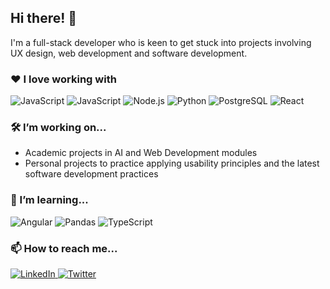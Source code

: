 ## Hi there! 👋

I'm a full-stack developer who is keen to get stuck into projects involving UX design, web development and software development.

### ❤️ I love working with

<div display="flex">
  <img src="https://img.shields.io/badge/-figma-F24E1E?logo=figma&logoColor=white&style=for-the-badge" alt="JavaScript"/>
  <img src="https://img.shields.io/badge/-javascript-F7DF1E?logo=javascript&logoColor=white&style=for-the-badge" alt="JavaScript"/>
  <img src="https://img.shields.io/badge/-nodedotjs-5FA04E?logo=nodedotjs&logoColor=white&style=for-the-badge" alt="Node.js"/>
  <img src="https://img.shields.io/badge/-python-3776AB?logo=python&logoColor=white&style=for-the-badge" alt="Python"/>
  <img src="https://img.shields.io/badge/-postgresql-4169E1?logo=postgresql&logoColor=white&style=for-the-badge" alt="PostgreSQL"/>
  <img src="https://img.shields.io/badge/-ReactJs-61DAFB?logo=react&logoColor=white&style=for-the-badge" alt="React"/>
</div>

### 🛠️ I’m working on...

- Academic projects in AI and Web Development modules 
- Personal projects to practice applying usability principles and the latest software development practices 

### 🌱 I’m learning...

<div display="flex">
  <img src="https://img.shields.io/badge/angular-0F0F11?style=for-the-badge&logo=angular&logoColor=white" alt="Angular"/>
  <img src="https://img.shields.io/badge/pandas-150458?style=for-the-badge&logo=pandas&logoColor=white" alt="Pandas"/>
  <img src="https://img.shields.io/badge/typescript-3178C6?style=for-the-badge&logo=typescript&logoColor=white" alt="TypeScript"/>
</div>

### 📫 How to reach me...

<div display="flex">
  <a href="https://www.linkedin.com/in/codewithbernard/">
    <img src="https://img.shields.io/badge/linkedin-%230077B5.svg?style=for-the-badge&logo=linkedin&logoColor=white" alt="LinkedIn"/>
  </a>
  <a href="https://github.com/LauraDevX/lauradevx.github.io">
    <img src="https://img.shields.io/badge/github-%231DA1F2.svg?style=for-the-badge&logo=github&logoColor=white" alt="Twitter"/>
  </a>
</div>

<!--
**LauraDevX/lauradevx** is a ✨ _special_ ✨ repository because its `README.md` (this file) appears on your GitHub profile.

Here are some ideas to get you started:

- 🔭 I’m currently working on ...
- 🌱 I’m currently learning ...
- 👯 I’m looking to collaborate on ...
- 🤔 I’m looking for help with ...
- 💬 Ask me about ...
- 📫 How to reach me: ...
- 😄 Pronouns: ...
- ⚡ Fun fact: ...
-->
